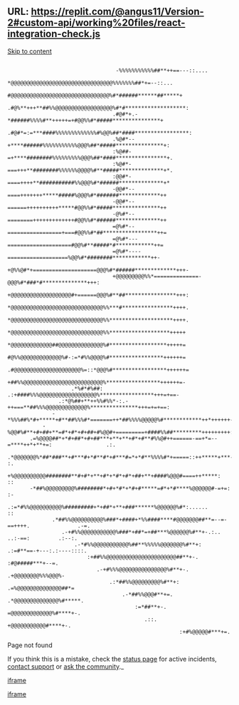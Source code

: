 URL: https://replit.com/@angus11/Version-2#custom-api/working%20files/react-integration-check.js
---
[Skip to content](https://replit.com/@angus11/Version-2#main-content)

```

                                  -%%%%%%%%%%%##**++==---::....
                                  *@@@@@@@@@@@@@@@@@@@@@@@@@@@@@@@@%%%%%%%##*+=--::...
                                  #@@@@@@@@@@@@@@@@@@@@@@@@@@@@@@@%#*######******##*****+
                                 .#@%**+++**##%%@@@@@@@@@@@@@@@@@@%#*#*******************:
                                 .#@#*+.-*######%%%%#**+++++=+#@@%%#*#####***************+
                                 .#@#*=:=***####%%%%%%%%%%%%%#%@@%##*####*****************:
                                 .%@#*--+****######%%%%%%%%%%%@@@%##*#####***************+:
                                 :%@##-=+****########%%%%%%%%%@@@%##*####****************+.
                                 :%@#*-===+++**########%%%%%%@@@@%#**#####**************+*.
                                 :@@#*-====++++**###########%%@@@%#*######**************+*
                                 -@@#*--====+++++++*****#####%@@@%#*#######*************++
                                 -@@#*--======++++++++++*****#@@%%#*#####***************++
                                 -@%#*--========+++++++++++++#@@%%#*######**************++
                                 =@%#*--=================+===#@@%%#*##*****************++=
                                 =@%#*---====================#@@%#**#####*#************++=
                                 =@%#*----===================%@@%#*########************++-
                                 +@%%@#*+====================@@@%#*######*************+++-
                                 +@@@@@@@@@%%*==============-@@@%#*###*#**************+++:
                                 +@@@@@@@@@@@@@@@@@@@#+======@@@%#**##****************+++:
                                 *@@@@@@@@@@@@@@@@@@@@@@@@@@@@@%%***#****************++++.
                                 *@@@@@@@@@@@@@@@@@@@@@@@@@@@@@%%********************++++.
                                 *@@@@@@@@@@@@@@@@@@@@@@@@@@@@@%%*******************+++++
                                 *@@@@@@@@@@@@@##@@@@@@@@@@@@@@%#******************+++++=
                                 #@%%@@@@@@@@@@@@@%#-:=*#%%@@@@%#*****************++++++=
                                .#@@@@@@@@@@@@@@@@@@@@@%=::*@@@%#*****************++++++=
                                 +##%%@@@@@@@@@@@@@@@@@@@@@@@@@%*****************++++++=-
                    .*%#*#%##:     .:+####%%%@@@@@@@@@@@@@@@@@@%*****************+++=+==-
                .:*@%##+**++%%#%%*-:.-++===**##%%%@@@@@@@@@@@@@%***************+++=+=+==:
              -*%%%##%*#+*****+#**##%%%#*=======++*##%%%%@@@@@%#************++*++++++-.
           -%@@#%#**+#+##+**=#*+#*+#+##+#%@@#+=========+####%%##*********+++++++++:.
       .=%@@@@##*+*#+##*+#+##***+**+**+#*+#**#%%@#++======-==+*=--=****++*+**+=:                 .:.
     .*@@@@@@@%*##*###**+#***#+*#**#*+#***#=*+*#**%%%%#*+=====::++*****+***-:                    :.
      +%@@@@@@@@@@########**#+#*+**+#*+*#*+#*+##+**+####%@@@#====++*****:                       ::
       -*##%@@@@@@@@@%########*+#+*#*+*#+#*****=#*+*#****%@@@@@@#-=+=:                         :-
         .:=*#%%@@@@@@@@@@%#########+*+##*+**+###******%@@@@@@%#*:......                      ::
              .*##%%@@@@@@@@@@%###*+####+*%%####****#@@@@@@@##**=--=-==++++.               .-=.
                 .-+#%%@@@@@@@@@@@%###*+##*=+##***%@@@@@@%#**+-.:..   ..:-==:         .:--:.
                     .-*#%%@@@@@@@@@@@%##**%%%%%@@@@@@@%#**+: .:=#**==-+---:.:----::::.
                         :+##%%@@@@@@@@@@@@@@@@@@@@@@##**+-. :#@#####***+--=.
                            .-+#%%%@@@@@@@@@@@@@@@%#**+-. .+@@@@@@@@%%%@@@%-
                                .:*##%%@@@@@@@@@%#**+: .=%@@@@@@@@@@@@@@##*=
                                    .-*##%%@@@#**+=. .*@@@@@@@@@@@@@@%#*****.
                                        :=*##**+-.   =@@@@@@@@@@@@@%#****+-.
                                           .::.      +@@@@@@@@@@@#****+-.
                                                      :+#%@@@@@#***+=.

```

Page not found

If you think this is a mistake, check the [status page](https://status.replit.com/) for active incidents, [contact support](https://replit.com/support) or [ask the community](https://replit.com/community).\_

[iframe](https://js.stripe.com/v3/controller-with-preconnect-787ca55a3fd81b33eecc736b75b0a067.html#apiKey=pk_live_515YpNsJAmnYVOvfnsBqRdATWS6SzbNAslOz1z2tujdKuvRMDAwWMeFXp6dJL1YKRrQjB0WAp0UDGwlFYL7hxw7Fc00QkfxBFsL&stripeJsId=3df3f06c-896c-4d4a-8324-4e07cc0a9326&controllerCount=1&isCheckout=false&stripeJsLoadTime=1740526570220&manualBrowserDeprecationRollout=false&mids[guid]=NA&mids[muid]=NA&mids[sid]=NA&referrer=https%3A%2F%2Freplit.com%2F%40angus11%2FVersion-2%23custom-api%2Fworking%2520files%2Freact-integration-check.js&controllerId=__privateStripeController3101)

[iframe](https://www.google.com/recaptcha/enterprise/anchor?ar=1&k=6LdqhwwoAAAAAFPdw8jCuvY3PaHQItGj3RzOS4fW&co=aHR0cHM6Ly9yZXBsaXQuY29tOjQ0Mw..&hl=en&v=IyZ984yGrXrBd6ihLOYGwy9X&size=invisible&cb=qm2nvrex1rxq)